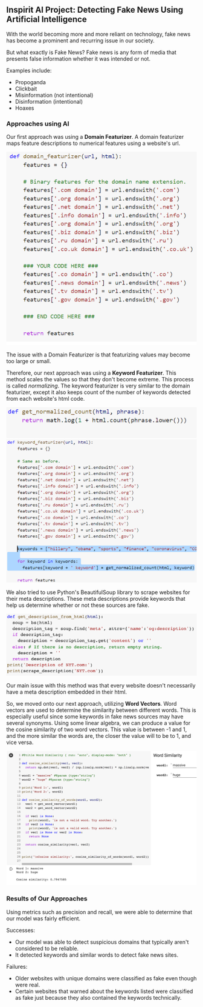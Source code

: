 ##  Inspirit AI Project: Detecting Fake News Using Artificial Intelligence

With the world becoming more and more reliant on technology, fake news has become a prominent and recurring issue in our society.

But what exactly is Fake News? Fake news is any form of media that presents false information whether it was intended or not.

Examples include:
- Propoganda
- Clickbait
- Misinformation (not intentional)
- Disinformation (intentional)
- Hoaxes

### Approaches using AI

Our first approach was using a **Domain Featurizer**.
A domain featurizer maps feature descriptions to numerical features using a website's url.

![Image](DomainFeaturizer.png)

The issue with a Domain Featurizer is that featurizing values may become too large or small. 

Therefore, our next approach was using a **Keyword Featurizer**.
This method scales the values so that they don't become extreme. This process is called _normalizing_. The keyword featurizer is very similar to the domain featurizer, except it also keeps count of the number of keywords detected from each website's html code.

![Image](GetNormalizedCount.png)
![Image](KeywordFeaturizer.png)

We also tried to use Python's BeautifulSoup library to scrape websites for their meta descriptions. These meta descriptions provide keywords that help us determine whether or not these sources are fake.

![Image](WebScraping.png)

Our main issue with this method was that every website doesn't necessarily have a meta description embedded in their html.

So, we moved onto our next approach, utilizing **Word Vectors**.
Word vectors are used to determine the similarity between different words. This is especially useful since some keywords in fake news sources may have several synonyms. Using some linear algebra, we can produce a value for the cosine similarity of two word vectors. This value is between -1 and 1, and the more similar the words are, the closer the value will to be to 1, and vice versa.

![Image](WordVectors.png)

### Results of Our Approaches

Using metrics such as precision and recall, we were able to determine that our model was fairly efficient.

Successes:
- Our model was able to detect suspicious domains that typically aren't considered to be reliable.
- It detected keywords and similar words to detect fake news sites.

Failures:
- Older websites with unique domains were classified as fake even though were real.
- Certain websites that warned about the keywords listed were classified as fake just because they also contained the keywords technically.
